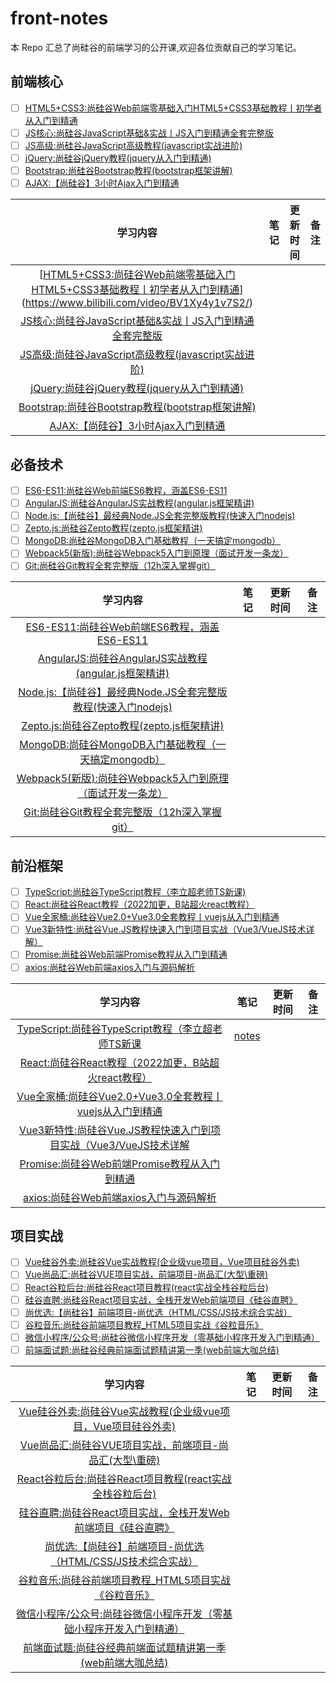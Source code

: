 # front-notes

本 Repo 汇总了尚硅谷的前端学习的公开课,欢迎各位贡献自己的学习笔记。

## 前端核心
- [ ] [HTML5+CSS3:尚硅谷Web前端零基础入门HTML5+CSS3基础教程丨初学者从入门到精通](https://www.bilibili.com/video/BV1XJ411X7Ud)
- [ ] [JS核心:尚硅谷JavaScript基础&实战丨JS入门到精通全套完整版](https://www.bilibili.com/video/BV1YW411T7GX/)
- [ ] [JS高级:尚硅谷JavaScript高级教程(javascript实战进阶)](https://www.bilibili.com/video/BV14s411E7qf)
- [ ] [jQuery:尚硅谷jQuery教程(jquery从入门到精通)](https://www.bilibili.com/video/BV1Xy4y1v7S2/?vd_source=f6bb620e5bbc65cc41159585074592da)
- [ ] [Bootstrap:尚硅谷Bootstrap教程(bootstrap框架讲解)](https://www.bilibili.com/video/BV1YW411T7yy)
- [ ] [AJAX:【尚硅谷】3小时Ajax入门到精通](https://www.bilibili.com/video/BV1YW411T7yy)

|                 **学习内容**                 | **笔记** | 更新时间 |  备注  |
| :--------------------------------------: | :----: | ---- | :--: |
| [[HTML5+CSS3:尚硅谷Web前端零基础入门HTML5+CSS3基础教程丨初学者从入门到精通](https://www.bilibili.com/video/BV1XJ411X7Ud)](https://www.bilibili.com/video/BV1Xy4y1v7S2/) |        |      |      |
| [JS核心:尚硅谷JavaScript基础&实战丨JS入门到精通全套完整版](https://www.bilibili.com/video/BV1YW411T7GX/) |        |      |      |
| [JS高级:尚硅谷JavaScript高级教程(javascript实战进阶)](https://www.bilibili.com/video/BV14s411E7qf) |        |      |      |
| [jQuery:尚硅谷jQuery教程(jquery从入门到精通)](https://www.bilibili.com/video/BV1Xy4y1v7S2/?vd_source=f6bb620e5bbc65cc41159585074592da) |        |      |      |
| [Bootstrap:尚硅谷Bootstrap教程(bootstrap框架讲解)](https://www.bilibili.com/video/BV1YW411T7yy) |        |      |      |
| [AJAX:【尚硅谷】3小时Ajax入门到精通](https://www.bilibili.com/video/BV1YW411T7yy) |        |      |      |

## 必备技术
- [ ] [ES6-ES11:尚硅谷Web前端ES6教程，涵盖ES6-ES11](https://www.bilibili.com/video/BV1uK411H7on)
- [ ] [AngularJS:尚硅谷AngularJS实战教程(angular.js框架精讲)](https://www.bilibili.com/video/BV1ts411E7qg)
- [ ] [Node.js:【尚硅谷】最经典Node.JS全套完整版教程(快速入门nodejs)](https://www.bilibili.com/video/BV1bs411E7pD)
- [ ] [Zepto.js:尚硅谷Zepto教程(zepto.js框架精讲)](https://www.bilibili.com/video/BV18s411E7b4)
- [ ] [MongoDB:尚硅谷MongoDB入门基础教程（一天搞定mongodb）](https://www.bilibili.com/video/BV18s411E78K)
- [ ] [Webpack5(新版):尚硅谷Webpack5入门到原理（面试开发一条龙）](https://www.bilibili.com/video/BV14T4y1z7sw)
- [ ] [Git:尚硅谷Git教程全套完整版（12h深入掌握git）](https://www.bilibili.com/video/BV15J411973T)

|                 **学习内容**                 | **笔记** | 更新时间 |  备注  |
| :--------------------------------------: | :----: | ---- | :--: |
| [ES6-ES11:尚硅谷Web前端ES6教程，涵盖ES6-ES11](https://www.bilibili.com/video/BV1uK411H7on) |        |      |      |
| [AngularJS:尚硅谷AngularJS实战教程(angular.js框架精讲)](https://www.bilibili.com/video/BV1ts411E7qg) |        |      |      |
| [Node.js:【尚硅谷】最经典Node.JS全套完整版教程(快速入门nodejs)](https://www.bilibili.com/video/BV1bs411E7pD) |        |      |      |
| [Zepto.js:尚硅谷Zepto教程(zepto.js框架精讲)](https://www.bilibili.com/video/BV18s411E7b4) |        |      |      |
| [MongoDB:尚硅谷MongoDB入门基础教程（一天搞定mongodb）](https://www.bilibili.com/video/BV18s411E78K) |        |      |      |
| [Webpack5(新版):尚硅谷Webpack5入门到原理（面试开发一条龙）](https://www.bilibili.com/video/BV14T4y1z7sw) |        |      |      |
| [Git:尚硅谷Git教程全套完整版（12h深入掌握git）](https://www.bilibili.com/video/BV15J411973T) |        |      |      |

## 前沿框架

- [ ] [TypeScript:尚硅谷TypeScript教程（李立超老师TS新课)](https://www.bilibili.com/video/BV1Xy4y1v7S2/) 
- [ ] [React:尚硅谷React教程（2022加更，B站超火react教程）](https://www.bilibili.com/video/BV1wy4y1D7JT)
- [ ] [Vue全家桶:尚硅谷Vue2.0+Vue3.0全套教程丨vuejs从入门到精通](https://www.bilibili.com/video/BV1Zy4y1K7SH)
- [ ] [Vue3新特性:尚硅谷Vue.JS教程快速入门到项目实战（Vue3/VueJS技术详解）](https://www.bilibili.com/video/BV1ra4y1H7ih)
- [ ] [Promise:尚硅谷Web前端Promise教程从入门到精通](https://www.bilibili.com/video/BV1GA411x7z1)
- [ ] [axios:尚硅谷Web前端axios入门与源码解析](https://www.bilibili.com/video/BV1wr4y1K7tq)

|                 **学习内容**                 |  **笔记**   | 更新时间 |  备注  |
| :--------------------------------------: | :-------: | ---- | :--: |
| [TypeScript:尚硅谷TypeScript教程（李立超老师TS新课](https://www.bilibili.com/video/BV1Xy4y1v7S2/) | [notes]() |      |      |
| [React:尚硅谷React教程（2022加更，B站超火react教程）](https://www.bilibili.com/video/BV1wy4y1D7JT) |           |      |      |
| [Vue全家桶:尚硅谷Vue2.0+Vue3.0全套教程丨vuejs从入门到精通](https://www.bilibili.com/video/BV1Zy4y1K7SH) |           |      |      |
| [Vue3新特性:尚硅谷Vue.JS教程快速入门到项目实战（Vue3/VueJS技术详解](https://www.bilibili.com/video/BV1ra4y1H7ih) |           |      |      |
| [Promise:尚硅谷Web前端Promise教程从入门到精通](https://www.bilibili.com/video/BV1GA411x7z1) |           |      |      |
| [axios:尚硅谷Web前端axios入门与源码解析](https://www.bilibili.com/video/BV1wr4y1K7tq) |           |      |      |




## 项目实战
- [ ] [Vue硅谷外卖:尚硅谷Vue实战教程(企业级vue项目，Vue项目硅谷外卖)](https://www.bilibili.com/video/BV1Lp411d7w4)
- [ ] [Vue尚品汇:尚硅谷VUE项目实战，前端项目-尚品汇(大型\重磅)](https://www.bilibili.com/video/BV1Vf4y1T7bw)
- [ ] [React谷粒后台:尚硅谷React项目教程(react实战全栈谷粒后台)](https://www.bilibili.com/video/BV1i4411N7Qc)
- [ ] [硅谷直聘:尚硅谷React项目实战，全栈开发Web前端项目《硅谷直聘》](https://www.bilibili.com/video/BV1ms411E72A)
- [ ] [尚优选:【尚硅谷】前端项目-尚优选（HTML/CSS/JS技术综合实战）](https://www.bilibili.com/video/BV1ra411X7RX)
- [ ] [谷粒音乐:尚硅谷前端项目教程_HTML5项目实战《谷粒音乐》](https://www.bilibili.com/video/BV1hs411E7NC)
- [ ] [微信小程序/公众号:尚硅谷微信小程序开发（零基础小程序开发入门到精通）](https://www.bilibili.com/video/BV12K411A7A2)
- [ ] [前端面试题:尚硅谷经典前端面试题精讲第一季(web前端大咖总结)](https://www.bilibili.com/video/BV1nb411P7tQ)

|                 **学习内容**                 | **笔记** | 更新时间 |  备注  |
| :--------------------------------------: | :----: | ---- | :--: |
| [Vue硅谷外卖:尚硅谷Vue实战教程(企业级vue项目，Vue项目硅谷外卖)](https://www.bilibili.com/video/BV1Lp411d7w4) |        |      |      |
| [Vue尚品汇:尚硅谷VUE项目实战，前端项目-尚品汇(大型\重磅)](https://www.bilibili.com/video/BV1Vf4y1T7bw) |        |      |      |
| [React谷粒后台:尚硅谷React项目教程(react实战全栈谷粒后台)](https://www.bilibili.com/video/BV1i4411N7Qc) |        |      |      |
| [硅谷直聘:尚硅谷React项目实战，全栈开发Web前端项目《硅谷直聘》](https://www.bilibili.com/video/BV1ms411E72A) |        |      |      |
| [尚优选:【尚硅谷】前端项目-尚优选（HTML/CSS/JS技术综合实战）](https://www.bilibili.com/video/BV1ra411X7RX) |        |      |      |
| [谷粒音乐:尚硅谷前端项目教程_HTML5项目实战《谷粒音乐》](https://www.bilibili.com/video/BV1hs411E7NC) |        |      |      |
| [微信小程序/公众号:尚硅谷微信小程序开发（零基础小程序开发入门到精通）](https://www.bilibili.com/video/BV12K411A7A2) |        |      |      |
| [前端面试题:尚硅谷经典前端面试题精讲第一季(web前端大咖总结)](https://www.bilibili.com/video/BV1nb411P7tQ) |        |      |      |